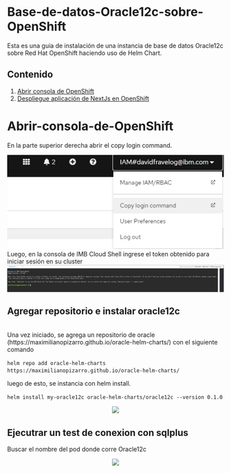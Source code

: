 # Base-de-datos-Oracle12c-sobre-OpenShift
Esta es una guia de instalación de una instancia de base de datos Oracle12c sobre Red Hat OpenShift haciendo uso de Helm Chart.
<br/>

## Contenido
1. [Abrir consola de OpenShift](#Abrir-consola-de-OpenShift)
2. [Despliegue aplicación de NextJs en OpenShift](#despliegue_aplicacion_de_nextjs_en_openshift)

# Abrir-consola-de-OpenShift 
En la parte superior derecha abrir el copy login command. 
<div align="center"><img width="800" src="img/Copy.png"></div>
Luego, en  la consola de IMB Cloud Shell ingrese el token obtenido para iniciar sesión en su cluster 
<div align="center"><img width="800" src="img/Cloud.png"></div>

## Agregar repositorio e instalar oracle12c
<br/>
Una vez iniciado, se agrega un repositorio de oracle (https://maximilianopizarro.github.io/oracle-helm-charts/) con el siguiente comando 

```helm repo add oracle-helm-charts https://maximilianopizarro.github.io/oracle-helm-charts/```

luego de esto, se instancia con helm install. 

```helm install my-oracle12c oracle-helm-charts/oracle12c --version 0.1.0```
<div align="center"><img width="500" src="img/Instancia.png"></div>

## Ejecutrar un test de conexion con sqlplus 
Buscar el nombre del pod donde corre Oracle12c
<div align="center"><img width="500" src="img/Pod.png"></div>




